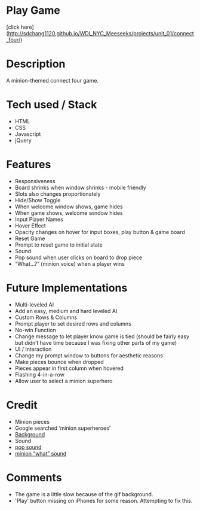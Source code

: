 # Play Game
[click here] (http://sdchang1120.github.io/WDI_NYC_Meeseeks/projects/unit_01/connect_four/)

# Description

A minion-themed connect four game.

# Tech used / Stack

* HTML
* CSS
* Javascript
* jQuery

# Features

* Responsiveness
 * Board shrinks when window shrinks - mobile friendly
 * Slots also changes proportionately
* Hide/Show Toggle
 * When welcome window shows, game hides
 * When game shows, welcome window hides
* Input Player Names
* Hover Effect
 * Opacity changes on hover for input boxes, play button & game board
* Reset Game
 * Prompt to reset game to initial state
* Sound
 * Pop sound when user clicks on board to drop piece
 * “What…?” (minion voice) when a player wins

# Future Implementations

* Multi-leveled AI
 * Add an easy, medium and hard leveled AI
* Custom Rows & Columns
 * Prompt player to set desired rows and columns
* No-win Function
 * Change message to let player know game is tied (should be fairly easy but didn’t have time because I was fixing other parts of my game)
* UI / Interaction
 * Change my prompt window to buttons for aesthetic reasons
 * Make pieces bounce when dropped
 * Pieces appear in first column when hovered
 * Flashing 4-in-a-row
 * Allow user to select a minion superhero

# Credit

* Minion pieces
 * Google searched ‘minion superheroes’
* [Background](http://i.imgur.com/OwvXtCn.gif)
* Sound
 * [pop sound](http://www.freesfx.co.uk/sfx/pop)
 * [minion “what” sound](https://www.youtube.com/watch?v=vsA-1ILnero)

# Comments

* The game is a little slow because of the gif background.
* 'Play' button missing on iPhones for some reason. Attempting to fix this.
